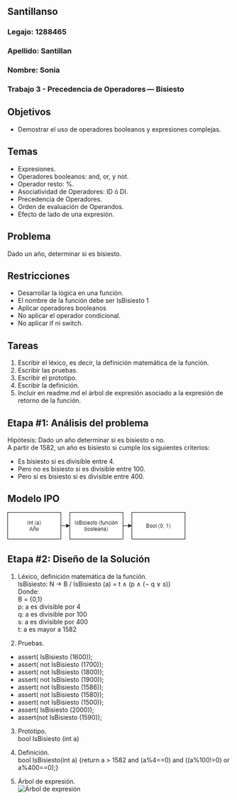 ## Santillanso
### Legajo: 1288465
### Apellido: Santillan
### Nombre: Sonia
### Trabajo 3 - Precedencia de Operadores — Bisiesto
## Objetivos
- Demostrar el uso de operadores booleanos y expresiones complejas.
## Temas
- Expresiones.
- Operadores booleanos: and, or, y not.
- Operador resto: %.
- Asociatividad de Operadores: ID ó DI.
- Precedencia de Operadores.
- Orden de evaluación de Operandos.
- Efecto de lado de una expresión.
## Problema
Dado un año, determinar si es bisiesto.
## Restricciones
- Desarrollar la lógica en una función.
- El nombre de la función debe ser IsBisiesto 1
- Aplicar operadores booleanos
- No aplicar el operador condicional.
- No aplicar if ni switch.
## Tareas
1. Escribir el léxico, es decir, la definición matemática de la función.
2. Escribir las pruebas.
3. Escribir el prototipo.
4. Escribir la definición.
5. Incluir en readme.md el árbol de expresión asociado a la expresión de retorno
de la función.

 ## Etapa #1: Análisis del problema  
 Hipótesis: Dado un año determinar si es bisiesto o no.  
 A partir de 1582, un año es bisiesto si cumple los siguientes criterios:
- Es bisiesto si es divisible entre 4.
- Pero no es bisiesto si es divisible entre 100.
- Pero sí es bisiesto si es divisible entre 400.  

## Modelo IPO  
![Modelo IPO](https://github.com/santillanso/AED/blob/master/03-Bisiesto/IPO.png)  

## Etapa #2: Diseño de la Solución  

1. Léxico, definición matemática de la función.  
IsBisiesto: N &rightarrow; B / IsBisiesto (a) = t &and; (p &and; (&not; q &or; s))  
Donde:  
B = {0,1}  
p: a es divisible por 4  
q: a es divisible por 100  
s: a es divisible por 400  
t: a es mayor a 1582  

2. Pruebas.
- assert( IsBisiesto (1600));
- assert( not IsBisiesto (1700));
- assert( not IsBisiesto (1800));
- assert( not IsBisiesto (1900));
- assert( not IsBisiesto (1586));
- assert( not IsBisiesto (1580));
- assert( not IsBisiesto (1500));
- assert( IsBisiesto (2000));
- assert(not IsBisiesto (1590));  

3. Prototipo.  
bool IsBisiesto (int a)  

4. Definición.  
bool IsBisiesto(int a) {return a > 1582 and (a%4==0) and ((a%100!=0) or a%400==0);}  

5. Árbol de expresión.  
![Árbol de expresión](https://github.com/santillanso/AED/blob/master/03-Bisiesto/Arbol%20de%20expresi%C3%B3n.png)

